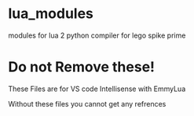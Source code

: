 # lua_modules
modules for lua 2 python compiler for lego spike prime


# Do not Remove these!

These Files are for VS code Intellisense with EmmyLua

Without these files you cannot get any refrences
